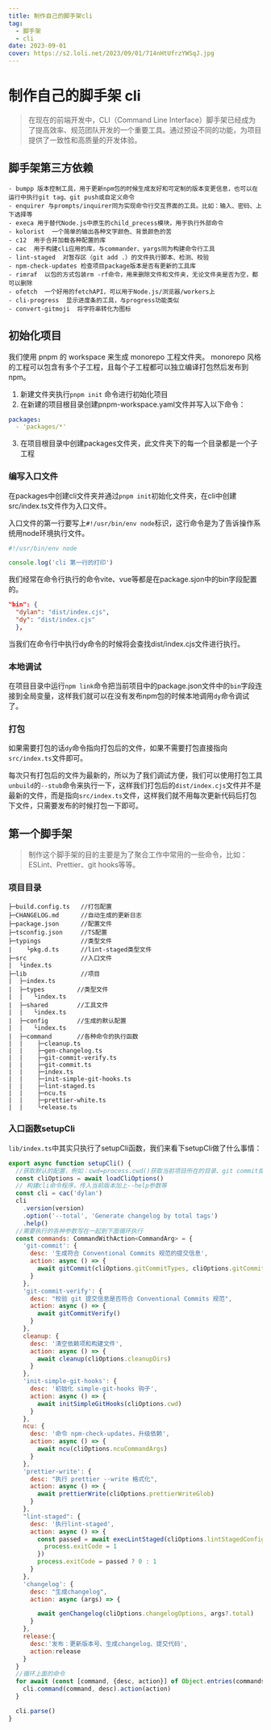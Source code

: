 ```yaml
---
title: 制作自己的脚手架cli
tag:
  - 脚手架
  - cli
date: 2023-09-01
cover: https://s2.loli.net/2023/09/01/714nHtUfrzYWSqJ.jpg
---
```


# 制作自己的脚手架 cli

> 在现在的前端开发中，CLI（Command Line Interface）脚手架已经成为了提高效率、规范团队开发的一个重要工具。通过预设不同的功能，为项目提供了一致性和高质量的开发体验。

## 脚手架第三方依赖

```text
- bumpp 版本控制工具，用于更新npm包的时候生成友好和可定制的版本变更信息，也可以在运行中执行git tag、git push或自定义命令
- enquirer 与prompts/inquirer同为实现命令行交互界面的工具。比如：输入、密码、上下选择等
- execa 用于替代Node.js中原生的child_precess模块，用于执行外部命令
- kolorist  一个简单的输出各种文字颜色、背景颜色的苦
- c12  用于合并加载各种配置的库
- cac  用于构建cli应用的库，与commander、yargs同为构建命令行工具
- lint-staged  对暂存区（git add .）的文件执行脚本、检测、校验
- npm-check-updates 检查项目package版本是否有更新的工具库
- rimraf  以包的方式包装rm -rf命令，用来删除文件和文件夹，无论文件夹是否为空，都可以删除
- ofetch  一个好用的fetchAPI，可以用于Node.js/浏览器/workers上
- cli-progress  显示进度条的工具，与progress功能类似
- convert-gitmoji  将字符串转化为图标
```

## 初始化项目

我们使用 pnpm 的 workspace 来生成 monorepo 工程文件夹。
monorepo 风格的工程可以包含有多个子工程，且每个子工程都可以独立编译打包然后发布到 npm。

1. 新建文件夹执行`pnpm init` 命令进行初始化项目
2. 在新建的项目根目录创建pnpm-workspace.yaml文件并写入以下命令：
```yaml
packages:
  - 'packages/*'
```
3. 在项目根目录中创建packages文件夹，此文件夹下的每一个目录都是一个子工程

### 编写入口文件
在packages中创建cli文件夹并通过`pnpm init`初始化文件夹，在cli中创建src/index.ts文件作为入口文件。

入口文件的第一行要写上`#!/usr/bin/env node`标识，这行命令是为了告诉操作系统用node环境执行文件。

```javascript
#!/usr/bin/env node

console.log('cli 第一行的打印')
```

我们经常在命令行执行的命令vite、vue等都是在package.sjon中的bin字段配置的。

```json
"bin": {
  "dylan": "dist/index.cjs",
  "dy": "dist/index.cjs"
  },
```

当我们在命令行中执行dy命令的时候将会查找dist/index.cjs文件进行执行。

### 本地调试

在项目目录中运行`npm link`命令把当前项目中的package.json文件中的`bin`字段连接到全局变量，这样我们就可以在没有发布npm包的时候本地调用`dy`命令调试了。

### 打包

如果需要打包的话`dy`命令指向打包后的文件，如果不需要打包直接指向`src/index.ts`文件即可。

每次只有打包后的文件为最新的，所以为了我们调试方便，我们可以使用打包工具`unbuild`的`--stub`命令来执行一下，这样我们打包后的`dist/index.cjs`文件并不是最新的文件，而是指向`src/index.ts`文件，这样我们就不用每次更新代码后打包下文件，只需要发布的时候打包一下即可。
## 第一个脚手架

> 制作这个脚手架的目的主要是为了聚合工作中常用的一些命令，比如：ESLint、Prettier、git hooks等等。

### 项目目录

```text
├─build.config.ts   //打包配置
├─CHANGELOG.md      //自动生成的更新日志
├─package.json      //配置文件
├─tsconfig.json     //TS配置
├─typings           //类型文件
|    └pkg.d.ts      //lint-staged类型文件
├─src               //入口文件
|  └index.ts           
├─lib               //项目
|  ├─index.ts
|  ├─types         //类型文件
|  |   └index.ts
|  ├─shared        //工具文件
|  |   └index.ts
|  ├─config        //生成的默认配置
|  |   └index.ts
|  ├─command       //各种命令的执行函数
|  |    ├─cleanup.ts
|  |    ├─gen-changelog.ts
|  |    ├─git-commit-verify.ts
|  |    ├─git-commit.ts
|  |    ├─index.ts
|  |    ├─init-simple-git-hooks.ts
|  |    ├─lint-staged.ts
|  |    ├─ncu.ts
|  |    ├─prettier-white.ts
|  |    └release.ts
```


### 入口函数setupCli

`lib/index.ts`中其实只执行了setupCli函数，我们来看下setupCli做了什么事情：

```JavaScript
export async function setupCli() {
  //获取默认的配置，例如：cwd=process.cwd()获取当前项目所在的目录、git commit提交的类型、提交的范围 prettier执行的范围等等
  const cliOptions = await loadCliOptions()
  // 构建cli命令程序，传入当前版本加上--help参数等
  const cli = cac('dylan')
  cli
    .version(version)
    .option('--total', 'Generate changelog by total tags')
    .help()
  //需要执行的各种参数写在一起到下面循环执行
  const commands: CommandWithAction<CommandArg> = {
    'git-commit': {
      desc: '生成符合 Conventional Commits 规范的提交信息',
      action: async () => {
        await gitCommit(cliOptions.gitCommitTypes, cliOptions.gitCommitScopes)
      }
    },
    'git-commit-verify': {
      desc: "校验 git 提交信息是否符合 Conventional Commits 规范",
      action: async () => {
        await gitCommitVerify()
      }
    },
    cleanup: {
      desc: '清空依赖项和构建文件',
      action: async () => {
        await cleanup(cliOptions.cleanupDirs)
      }
    },
    'init-simple-git-hooks': {
      desc: '初始化 simple-git-hooks 钩子',
      action: async () => {
        await initSimpleGitHooks(cliOptions.cwd)
      }
    },
    ncu: {
      desc: '命令 npm-check-updates，升级依赖',
      action: async () => {
        await ncu(cliOptions.ncuCommandArgs)
      }
    },
    'prettier-write': {
      desc: "执行 prettier --write 格式化",
      action: async () => {
        await prettierWrite(cliOptions.prettierWriteGlob)
      }
    },
    "lint-staged": {
      desc: '执行lint-staged',
      action: async () => {
        const passed = await execLintStaged(cliOptions.lintStagedConfig).catch(() => {
          process.exitCode = 1
        })
        process.exitCode = passed ? 0 : 1
      }
    },
    'changelog': {
      desc: "生成changelog",
      action: async (args) => {

        await genChangelog(cliOptions.changelogOptions, args?.total)
      }
    },
    release:{
      desc:'发布：更新版本号、生成changelog、提交代码',
      action:release
    }
  }
  //循环上面的命令
  for await (const [command, {desc, action}] of Object.entries(commands)) {
    cli.command(command, desc).action(action)
  }

  cli.parse()
}
```
